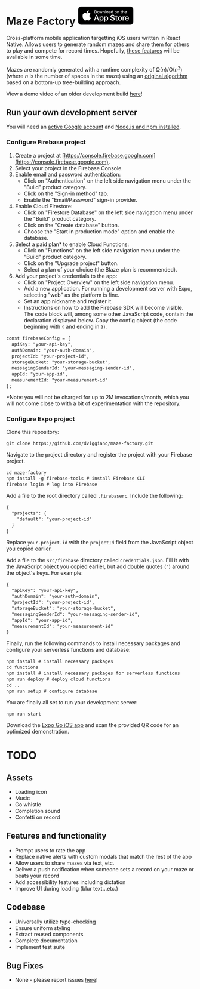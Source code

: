# Maze Factory [<img src="appstore.png" height="50">](https://apps.apple.com/us/app/maze-factory/id6451072154)

Cross-platform mobile application targetting iOS users written in React Native.
Allows users to generate random mazes and share them for others to play and compete for record times.
Hopefully, [these features](#todo) will be available in some time.

Mazes are randomly generated with a runtime complexity of Ω(_n_)/O(_n_<sup>2</sup>) (where _n_ is the number of spaces in the maze)
using an [original algorithm](src/models/maze.ts#L153) based on a bottom-up tree-building approach.

View a demo video of an older development build [here](https://youtu.be/95CQar_Gtes)!

## Run your own development server

You will need an [active Google account](https://support.google.com/accounts/answer/27441?hl=en)
and [Node.js and npm installed](https://nodejs.org/en/download).

### Configure Firebase project

1. Create a project at [https://console.firebase.google.com](https://console.firebase.google.com).
2. Select your project in the Firebase Console.
3. Enable email and password authentication:
   * Click on "Authentication" on the left side navigation menu under the "Build" product category.
   * Click on the "Sign-in method" tab.
   * Enable the "Email/Password" sign-in provider.
4. Enable Cloud Firestore:
   * Click on "Firestore Database" on the left side navigation menu under the "Build" product category.
   * Click on the "Create database" button.
   * Choose the "Start in production mode" option and enable the database.
5. Select a paid plan* to enable Cloud Functions:
   * Click on "Functions" on the left side navigation menu under the "Build" product category.
   * Click on the "Upgrade project" button.
   * Select a plan of your choice (the Blaze plan is recommended).
6. Add your project's credentials to the app:
   * Click on "Project Overview" on the left side navigation menu.
   * Add a new application. For running a development server with Expo, selecting "web" as the platform is fine.
   * Set an app nickname and register it.
   * Instructions on how to add the Firebase SDK will become visible. The code block will, among some other JavaScript code, contain the declaration displayed below. Copy the config object (the code beginning with `{` and ending in `}`).

```
const firebaseConfig = {
  apiKey: "your-api-key",
  authDomain: "your-auth-domain",
  projectId: "your-project-id",
  storageBucket: "your-storage-bucket",
  messagingSenderId: "your-messaging-sender-id",
  appId: "your-app-id",
  measurementId: "your-measurement-id"
};
```
*Note: you will not be charged for up to 2M invocations/month,
which you will not come close to with a bit of experimentation with the repository.

### Configure Expo project

Clone this repository:

```
git clone https://github.com/dviggiano/maze-factory.git
```

Navigate to the project directory and register the project with your Firebase project.

```
cd maze-factory
npm install -g firebase-tools # install Firebase CLI
firebase login # log into Firebase
```

Add a file to the root directory called `.firebaserc`. Include the following:

```
{
  "projects": {
    "default": "your-project-id"
  }
}
```

Replace `your-project-id` with the `projectId` field from the JavaScript object you copied earlier.

Add a file to the `src/firebase` directory called `credentials.json`. Fill it with the JavaScript object you copied earlier,
but add double quotes (`"`) around the object's keys. For example:

```
{
  "apiKey": "your-api-key",
  "authDomain": "your-auth-domain",
  "projectId": "your-project-id",
  "storageBucket": "your-storage-bucket",
  "messagingSenderId": "your-messaging-sender-id",
  "appId": "your-app-id",
  "measurementId": "your-measurement-id"
}
```

Finally, run the following commands to install necessary packages and configure your serverless functions and database:

```
npm install # install necessary packages
cd functions
npm install # install necessary packages for serverless functions
npm run deploy # deploy cloud functions
cd ..
npm run setup # configure database
```

You are finally all set to run your development server:

```
npm run start
```

Download the [Expo Go iOS app](https://apps.apple.com/us/app/expo-go/id982107779) and scan the provided QR code for an optimized demonstration.

# TODO

## Assets

* Loading icon
* Music
* Go whistle
* Completion sound
* Confetti on record

## Features and functionality

* Prompt users to rate the app
* Replace native alerts with custom modals that match the rest of the app
* Allow users to share mazes via text, etc.
* Deliver a push notification when someone sets a record on your maze or beats your record
* Add accessibility features including dictation
* Improve UI during loading (blur text...etc.)

## Codebase

* Universally utilize type-checking
* Ensure uniform styling
* Extract reused components
* Complete documentation
* Implement test suite

## Bug Fixes

* None - please report issues [here](https://github.com/dviggiano/maze-factory/issues)!
